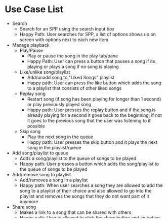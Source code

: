 # Use Case List

- Search
  - Search for an SPP using the search input box
  - Happy Path: User searches for SPP, a list of options shows up on screen with options next to each new item
- Manage playback
  - Play/Pause
    - Play or pause the song in the play tab/pane
    - Happy Path: User can press a button that pauses a song if its playing or plays a song if no song is playing
  - Like/unlike song/playlist
    - Add/unadd song to "Liked Songs" playlist
    - Happy path: User can press the like button which adds the song to a playlist that consists of other liked songs
  - Replay song
    - Restart song (if song has been playing for longer than 1 second) or play previously played song
    - Happy path: User presses the replay button and if the song is already playing for a second it goes back to the beginning, if not it goes to the previous song that the user was listening to if possible 
  - Skip song
    - Play the next song in the queue
    - Happy path: User presses the skip button and it plays the next song in the playlist/queue
- Add song/playlist to queue
  - Adds a song/playlist to the queue of songs to be played
  - Happy path: User presses a button which adds the song/playlist to the queue of songs to be played
- Add/remove song to playlist
  - Add/removes a song in a playlist
  - Happy path: When user searches a song they are allowed to add the song to a playlist of their choice and also allowed to go into the playlist and removes the songs that they do not want part of it anymore 
- Share song
  - Makes a link to a song that can be shared with others
  - Happy path: User is allowed to click the share button and an option screen pops up which allows them to click which way they want to share and shares with whoever they want to
- Upload song
  - Upload your personal song to your profile
  - Happy path: User presses the upload button which allows them to choose which file they want to upload from multiple applications and after it uploads it appears in their profile
- View Profile 
  - Open up your profile in the viewing pane
  - Happy path: User can scroll through their profile and see their account
- Follow/unfollow profile
  - Adds/unadds friend from following list
  - Happy path: When viewing other users accounts a button that the user can click to follow/unfollow other users
- Create playlist
  - Creates a new empty list
  - Happy path: When user creates a playlist, a screen pops up with zero songs originally added to it
- Remove playlist
  - Deletes list of songs associated with this playlist
  - Happy path: When user deletes a playlist, the playlist can no longer be visible
- Shuffle playlist
  - Puts order of songs in playlist into a random order
  - Happy path: The playlist appears in a complete random order
- View Artist
  - Artist profile is shown in the viewing pane
  - Happy path: User can see the profile of the artist that they searched for
- Sort playlist
  - Sorts playlist by artist
  - Happy path: The playlist is sorted alphabetically by the artists of the songs 

